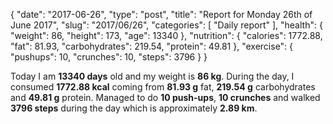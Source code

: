 {
    "date": "2017-06-26",
    "type": "post",
    "title": "Report for Monday 26th of June 2017",
    "slug": "2017\/06\/26",
    "categories": [
        "Daily report"
    ],
    "health": {
        "weight": 86,
        "height": 173,
        "age": 13340
    },
    "nutrition": {
        "calories": 1772.88,
        "fat": 81.93,
        "carbohydrates": 219.54,
        "protein": 49.81
    },
    "exercise": {
        "pushups": 10,
        "crunches": 10,
        "steps": 3796
    }
}

Today I am <strong>13340 days</strong> old and my weight is <strong>86 kg</strong>. During the day, I consumed <strong>1772.88 kcal</strong> coming from <strong>81.93 g</strong> fat, <strong>219.54 g</strong> carbohydrates and <strong>49.81 g</strong> protein. Managed to do <strong>10 push-ups</strong>, <strong>10 crunches</strong> and walked <strong>3796 steps</strong> during the day which is approximately <strong>2.89 km</strong>.